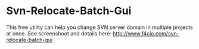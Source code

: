 # Svn-Relocate-Batch-Gui
This free utility can help you change SVN server domain in multiple projects at once. See screenshoot and details here: http://www.f4cio.com/svn-relocate-batch-gui
